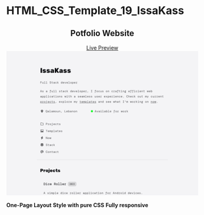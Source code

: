 # HTML_CSS_Template_19_IssaKass

<div align="center">
  <h2>Potfolio Website</h2>
  <a href="https://issakass.github.io/HTML_CSS_Template_19_IssaKass/">Live Preview</a>
  <img src="preview.png" alt="Preview Image" />
</div>

**One-Page Layout**
**Style with pure CSS**
**Fully responsive**
